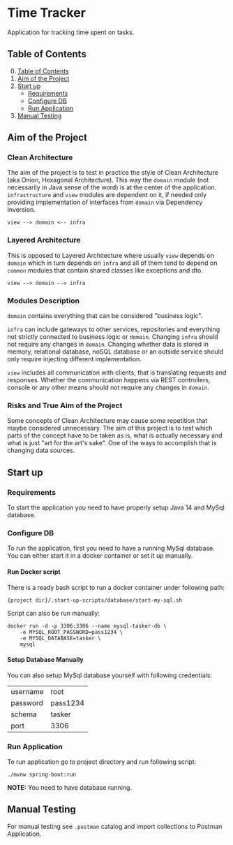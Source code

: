 # Time Tracker
Application for tracking time spent on tasks.

## Table of Contents
0. [Table of Contents](#table-of-contents)
0. [Aim of the Project](#aim-of-the-project)
0. [Start up](#start-up)
    * [Requirements](#requirements)
    * [Configure DB](#configure-db)
    * [Run Application](#run-application)
0. [Manual Testing](#manual-testing)

## Aim of the Project

### Clean Architecture
The aim of the project is to test in practice the style of Clean Architecture (aka Onion, Hexagonal Architecture).
This way the `domain` module (not necessarily in Java sense of the word) is at the center of the application.
`infrastructure` and `view` modules are dependent on it, if needed only providing implementation of interfaces from
`domain` via Dependency Inversion.
```
view --> domain <-- infra
```

### Layered Architecture
This is opposed to Layered Architecture where usually `view` depends on `domain` which in turn depends on `infra` and
all of them tend to depend on `common` modules that contain shared classes like exceptions and dto.
```
view --> domain --> infra
```

### Modules Description
`domain` contains everything that can be considered "business logic".

`infra` can include gateways to other services, repositories and everything not strictly connected to business logic
or `domain`. Changing `infra` should not require any changes in `domain`. Changing whether data is stored in memory,
relational database, noSQL database or an outside service should only require injecting different implementation.

`view` includes all communication with clients, that is translating requests and responses. Whether the communication 
happens via REST controllers, console or any other means should not require any changes in `domain`.

### Risks and True Aim of the Project 
Some concepts of Clean Architecture may cause some repetition that maybe considered unnecessary. The aim of this project
is to test which parts of the concept have to be taken as is, what is actually necessary and what is just
"art for the art's sake". One of the ways to accomplish that is changing data sources.

## Start up

### Requirements
To start the application you need to have properly setup Java 14 and MySql database.

### Configure DB
To run the application, first you need to have a running MySql database. You can either start it in a docker container
or set it up manually. 

#### Run Docker script
There is a ready bash script to run a docker container under following path:
```
{project dir}/.start-up-scripts/database/start-my-sql.sh
``` 
Script can also be run manually:  
```
docker run -d -p 3306:3306 --name mysql-tasker-db \
   	-e MYSQL_ROOT_PASSWORD=pass1234 \
   	-e MYSQL_DATABASE=tasker \
   	mysql
```

#### Setup Database Manually
You can also setup MySql database yourself with following credentials:

|||
|----------|----------|
| username | root     |
| password | pass1234 |
| schema   | tasker   |
| port     | 3306     |

### Run Application
To run application go to project directory and run following script:
```
./mvnw spring-boot:run
``` 
**NOTE:** You need to have database running.

## Manual Testing
For manual testing see `.postman` catalog and import collections to Postman Application.
